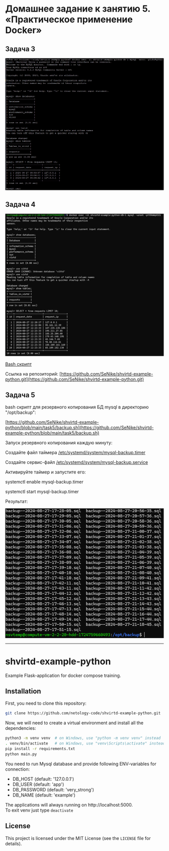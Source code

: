 # Домашнее задание к занятию 5. «Практическое применение Docker»
## Задача 3
![3.png](https://github.com/SeNike/shvirtd-example-python/blob/main/images/3.png)

## Задача 4

![4.png](https://github.com/SeNike/shvirtd-example-python/blob/main/images/4.png)

[Bash скрипт](https://github.com/SeNike/shvirtd-example-python/blob/main/run.sh)

Ссылка на репозиторий: 
[https://github.com/SeNike/shvirtd-example-python.git](https://github.com/SeNike/shvirtd-example-python.git)

## Задача 5
bash скрипт для резервного копирования БД mysql в директорию "/opt/backup": 

[https://github.com/SeNike/shvirtd-example-python/blob/main/task5/backup.sh](https://github.com/SeNike/shvirtd-example-python/blob/main/task5/backup.sh)

Запуск резервного копирования каждую минуту:

Создайте файл таймера [/etc/systemd/system/mysql-backup.timer](https://github.com/SeNike/shvirtd-example-python/blob/main/task5/mysql-backup.timer)

Создайте сервис-файл [/etc/systemd/system/mysql-backup.service](https://github.com/SeNike/shvirtd-example-python/blob/main/task5/mysql-backup.service)

Активируйте таймер и запустите его:

systemctl enable mysql-backup.timer

systemctl start mysql-backup.timer

Результат:

![5.png](https://github.com/SeNike/shvirtd-example-python/blob/main/images/5.png)
_________________________________________________________________________________________________________________

# shvirtd-example-python

Example Flask-application for docker compose training.
## Installation
First, you need to clone this repository:

```bash
git clone https://github.com/netology-code/shvirtd-example-python.git
```

Now, we will need to create a virtual environment and install all the dependencies:

```bash
python3 -m venv venv  # on Windows, use "python -m venv venv" instead
. venv/bin/activate   # on Windows, use "venv\Scripts\activate" instead
pip install -r requirements.txt
python main.py
```
You need to run Mysql database and provide following ENV-variables for connection:  
- DB_HOST (default: '127.0.0.1')
- DB_USER (default: 'app')
- DB_PASSWORD (default: 'very_strong')
- DB_NAME (default: 'example')

The applications will always running on http://localhost:5000.  
To exit venv just type ```deactivate```

## License

This project is licensed under the MIT License (see the `LICENSE` file for details).
